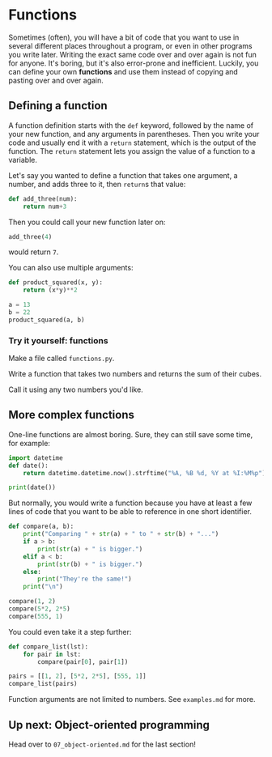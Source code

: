 # Functions

Sometimes (often), you will have a bit of code that you want to use in several
different places throughout a program, or even in other programs you write later.
Writing the exact same code over and over again is not fun for anyone. It's
boring, but it's also error-prone and inefficient. Luckily, you can define your
own **functions** and use them instead of copying and pasting over and over again.

## Defining a function

A function definition starts with the `def` keyword, followed by the name of
your new function, and any arguments in parentheses. Then you write your code
and usually end it with a `return` statement, which is the output of the function.
The `return` statement lets you assign the value of a function to a variable.

Let's say you wanted to define a function that takes one argument, a number, and
adds three to it, then `return`s that value:

```python
def add_three(num):
    return num+3
```

Then you could call your new function later on:

```python
add_three(4)
```

would return `7`.

You can also use multiple arguments:

```python
def product_squared(x, y):
    return (x*y)**2

a = 13
b = 22
product_squared(a, b)
```

### Try it yourself: functions

Make a file called `functions.py`.

Write a function that takes two numbers and returns the sum of their cubes.

Call it using any two numbers you'd like.

## More complex functions

One-line functions are almost boring. Sure, they can still save some time, for example:

```python
import datetime
def date():
    return datetime.datetime.now().strftime("%A, %B %d, %Y at %I:%M%p")

print(date())
```

But normally, you would write a function because you have at least a few lines
of code that you want to be able to reference in one short identifier.

```python
def compare(a, b):
    print("Comparing " + str(a) + " to " + str(b) + "...")
    if a > b:
        print(str(a) + " is bigger.")
    elif a < b:
        print(str(b) + " is bigger.")
    else:
        print("They're the same!")
    print("\n")

compare(1, 2)
compare(5*2, 2*5)
compare(555, 1)
```

You could even take it a step further:

```python
def compare_list(lst):
    for pair in lst:
        compare(pair[0], pair[1])

pairs = [[1, 2], [5*2, 2*5], [555, 1]]
compare_list(pairs)
```

Function arguments are not limited to numbers. See `examples.md` for more.

## Up next: Object-oriented programming

Head over to `07_object-oriented.md` for the last section!
